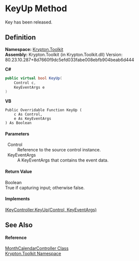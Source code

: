 # KeyUp Method


Key has been released.



## Definition
**Namespace:** <a href="79d2eac2-21f4-54ff-7552-b20c33c30600.md">Krypton.Toolkit</a>  
**Assembly:** Krypton.Toolkit (in Krypton.Toolkit.dll) Version: 80.23.10.287+8d7660f9dc5efd033fabe008ebfb904beab6d444

**C#**
``` C#
public virtual bool KeyUp(
	Control c,
	KeyEventArgs e
)
```
**VB**
``` VB
Public Overridable Function KeyUp ( 
	c As Control,
	e As KeyEventArgs
) As Boolean
```



#### Parameters
<dl><dt>  Control</dt><dd>Reference to the source control instance.</dd><dt>  KeyEventArgs</dt><dd>A KeyEventArgs that contains the event data.</dd></dl>

#### Return Value
Boolean  
True if capturing input; otherwise false.

#### Implements
<a href="05946145-5433-9e05-a318-208d233543f6.md">IKeyController.KeyUp(Control, KeyEventArgs)</a>  


## See Also


#### Reference
<a href="a7f8d630-8e5a-d3bf-b4de-4c89f8b5058b.md">MonthCalendarController Class</a>  
<a href="79d2eac2-21f4-54ff-7552-b20c33c30600.md">Krypton.Toolkit Namespace</a>  
